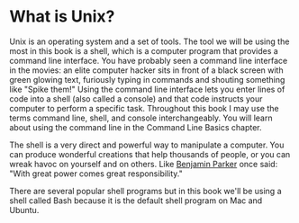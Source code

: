 # What is Unix?

Unix is an operating system and a set of tools. The tool we will be using the
most in this book is a shell, which is a computer program that provides a
command line interface. You have probably seen a command line interface in the
movies: an elite computer hacker sits in front of a black screen with green 
glowing text, furiously typing in commands and shouting something like 
"Spike them!" Using the command line interface lets you enter lines of code into
a shell (also called a console) and that code instructs your computer to
perform a specific task. Throughout this book I may use the terms command line,
shell, and console interchangeably. You will learn about using the command line
in the Command Line Basics chapter.

The shell is a very direct and powerful way to manipulate a computer. You
can produce wonderful creations that help thousands of people, or you can wreak
havoc on yourself and on others. Like
[Benjamin Parker](https://en.wikipedia.org/wiki/Uncle_Ben) once 
said: "With great power comes great responsibility."

There are several popular shell programs but in this book we'll be using a shell 
called Bash because it is the default shell program on Mac and Ubuntu.
